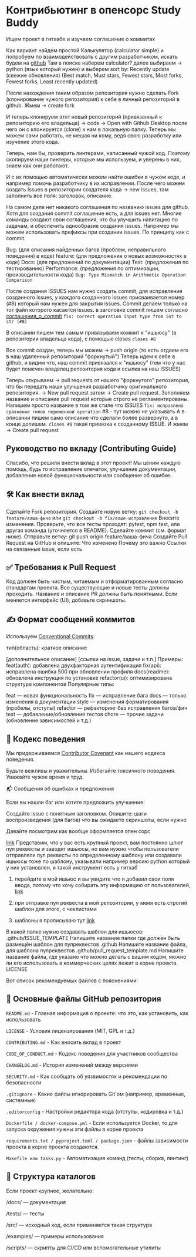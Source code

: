 # Контрибьютинг в опенсорс Study Buddy

Ищем проект в гитхабе и изучаем соглашение о коммитах

Как вариант найдем простой Калькулятор (calculator simple) и попробуем по взаимодействовать с другим разработчиком, искать будем на [github](https://github.com)
Там в поиске наберем calculator? далее выбираем -> python (язык который нужен)
и выберем sort by: Recently update (свежие обновления) (Best match, Must stars, Fewest stars, Most forks, Fewest forks, Least recently updated)

После нахождения таким образом репозитория нужно сделать Fork (клонирование чужого репозитория) к себе в личный репозиторий в github.
Жмем -> create fork

И теперь клонируем этот новый репозиторий (привязанный к репозиторию его владельца) -> code -> Open with Github Desktop после чего он с клонируется (clone) к нам в локальную папку. Теперь мы можем сами работать, не мешая ни кому, ведя свою разработку или изучение этого кода.

Теперь, нам бы, проверить линтерами, написанный чужой код. Поэтому скопируем наши линтеры, которые мы используем, и уверены в них, знаем как они работают.

И с их помощью автоматически можем найти ошибки в чужом коде, и например помочь разработчику в их исправлении. После чего можем создать Issues в репозитории создателя кода -> new issues, там заполнить все поля: заголовок, описание.

На самом деле нет никакого соглашения по названию issues для github. Хотя для создания commit соглашение есть, а для issues нет. Многие команды создают свои соглашения, что бы улучшить навигацию по задачам, и обеспечить однообразие создания issues. Например мы можем использовать префиксы при создании issues. По принципу как с commit.

Bug: (для описания найденных багов (проблем, неправильного поведения) в коде)
feature: (для предложения о новых возможностях в коде)
Docs: (для предложений по документации)
Test: (предложения по тестированию)
Performance: (предложения по оптимизации, производительности кода)
`Bug: Type Mismatch in Arithmetic Operation Comparison`

После создания ISSUES нам нужно создать commit, для исправления созданного issues, у каждого созданного issues присваивается номер (#8) который нам нужен для закрытия issues.
Commit делаем только на тот файл которого касается issues.
в заголовке commit пишем согласно [соглашения_о_commit](https://www.conventionalcommits.org/ru/v1.0.0/)
`fix: correct operation input type from int to str (#8)`

В описании пишем тем самым привязываем коммит к "ишьюсу" (в репозитории владельца кода), с помощью closes
`closes #8`

Все commit создан, теперь мы можем -> push origin (то есть отдаем его в наш удаленный репозиторий "форкнутый")
Теперь идем к себе в github, и видим что, наш commit привязался к "ишьюсу" (тем что у нас будет помечен владелец репозитория кода и ссылка на наш ISSUES)

Теперь открываем -> pull requests от нашего "форкнутого" репозитория, что бы передать наши улучшения разработчику оригинального репозитория.
-> New pull request затем -> Create pull request. Заполняем название и описание pull request которые строго не регламентированы.
Напишем просто название в том же стиле что ISSUES `fix: исправлено сравнение типов переменной operation` #8 - тут можно не указывать
А в описании пишем само описание что сделали более развернуто, а в конце допишем.
`closes #8`
такая привязка к созданному ISSUE. И жмем -> Create pull request

## Руководство по вкладу (Contributing Guide)

Спасибо, что решили внести вклад в этот проект! Мы ценим каждую помощь, будь то исправление опечаток, улучшение документации, добавление новой функциональности или сообщение об ошибке.

## 🛠️ Как внести вклад

Сделайте Fork репозитория.
Создайте новую ветку:
`git checkout -b feature/ваша-фича` или `git checkout -b fix/ваше-исправление`
Внесите изменения.
Проверьте, что все тесты проходят:
pytest, npm test, или другая команда (уточняется в README).
Сделайте коммит (см. формат ниже).
Отправьте ветку:
git push origin feature/ваша-фича
Создайте Pull Request на GitHub и опишите:
Что изменено
Почему это важно
Ссылки на связанные issue, если есть

## ✅ Требования к Pull Request

Код должен быть чистым, читаемым и отформатированным согласно стандартам проекта.
Все существующие и новые тесты должны проходить.
Название и описание PR должны быть понятными.
Если меняется интерфейс (UI), добавьте скриншоты.

## ✍️ Формат сообщений коммитов

Используем [Conventional Commits](https://www.conventionalcommits.org/ru/v1.0.0/):

тип(область): краткое описание

[дополнительное описание]
[ссылки на issue, задачи и т.п.]
Примеры:
feat(auth): добавлена двухфакторная аутентификация
fix(api): исправлена ошибка 500 при обновлении профиля
docs(readme): обновлена инструкция по установке
refactor(ui): оптимизирована структура компонентов
Популярные типы:

feat — новая функциональность
fix — исправление бага
docs — только изменения в документации
style — изменения форматирования (пробелы, отступы)
refactor — рефакторинг без исправления багов/фич
test — добавление/обновление тестов
chore — прочие задачи (обновление зависимостей и т.д.)

## 🤝 Кодекс поведения

Мы придерживаемся [Contributor Covenant](https://www.contributor-covenant.org/) как нашего кодекса поведения.

Будьте вежливы и уважительны.
Избегайте токсичного поведения.
Уважайте чужое время и труд.

📬 Сообщения об ошибках и предложения

Если вы нашли баг или хотите предложить улучшение:

Создайте issue с понятным заголовком.
Опишите:
шаги воспроизведения (для багов)
что вы ожидаете
скриншоты, если нужно

Давайте посмотрим как вообще оформляется опен сорс

[link](https://habr.com/ru/articles/341166/)
Представим, что у вас есть крупный проект, вам постоянно шлют пул реквесты и заводят ишьюсы, но вам нужно чтобы пользователи отправляли пул реквесты по определенному шаблону или создавали ишьюсы тоже по шаблону, указывали например версию python который у них установлен, и такой инструмент есть у гитхаб

1) перейдите в мой ишьюс и вы увидите что я добавил свои поля ввода, потому что хочу собирать эту информацию от пользователей, [link](https://github.com/SENATOROVAI/Data-Science-For-Beginners-from-scratch-SENATOROV/issues/new?template=bug_report.yml)

2) при отправке пул реквеста в мой репозитории, у меня есть строгий шаблон для этого, с чеклистами

3) шаблоны я прописываю тут [link](https://github.com/SENATOROVAI/Data-Science-For-Beginners-from-scratch-SENATOROV/tree/main/.github)

В какой папке нужно создавать шаблон для ишьюсов:
.github/ISSUE_TEMPLATE
 Напишите название папки где должен быть размещён шаблон для пулреквестов
.github
 Напишите название файла, для шаблона пулреквестов
.github/pull_request_template.md
 Напишите название файла, где указано что можно делать с вашим кодом, можно ли его использовать в коммерческих целях лежит в корне проекта.
LICENSE

Вот список рекомендуемых файлов с пояснениями:

## 📄 Основные файлы GitHub репозитория

`README.md` - Главная информация о проекте: что это, как установить, как использовать

`LICENSE` - Условия лицензирования (MIT, GPL и т.д.)

`CONTRIBUTING.md` - Как вносить вклад в проект

`CODE_OF_CONDUCT.md` - Кодекс поведения для участников сообщества

`CHANGELOG.md` - История изменений между версиями

`SECURITY.md` - Как сообщать об уязвимостях и рекомендации по безопасности

`.gitignore` - Какие файлы игнорировать Git'ом (например, временные, системные)

`.editorconfig` - Настройки редактора кода (отступы, кодировка и т.д.)

`Dockerfile / docker-compose.yml` - Если используется Docker, то для запуска окружения нужны эти файлы в корне проекта

`requirements.txt / pyproject.toml / package.json` - файлы зависимости проекта в корне проекта создаются.

`Makefile или tasks.py` - Автоматизация команд (тесты, сборка, линтинг)

## 📁 Структура каталогов

Если проект крупнее, желательно:

/docs/ — документация

/tests/ — тесты

/src/ — исходный код, если применяется такая структура

/examples/ — примеры использования

/scripts/ — скрипты для CI/CD или вспомогательные утилиты
